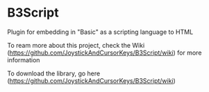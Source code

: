 # B3Script
Plugin for embedding in "Basic" as a scripting language to HTML

To ream more about this project, check the Wiki (https://github.com/JoystickAndCursorKeys/B3Script/wiki) for more information

To download the library, go here (https://github.com/JoystickAndCursorKeys/B3Script/wiki)

